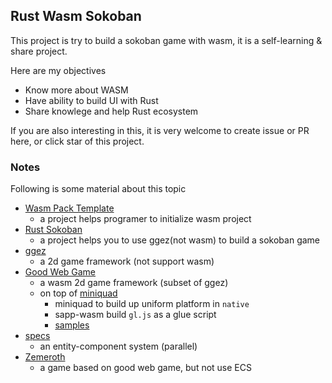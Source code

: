 Rust Wasm Sokoban
---

This project is try to build a sokoban game with wasm, it is a self-learning & share project.

Here are my objectives
  - Know more about WASM
  - Have ability to build UI with Rust
  - Share knowlege and help Rust ecosystem

If you are also interesting in this, it is very welcome to create issue or PR here, or click star of this project.


### Notes

Following is some material about this topic
- [Wasm Pack Template](https://github.com/rustwasm/wasm-pack-template)
  - a project helps programer to initialize wasm project
- [Rust Sokoban](https://github.com/iolivia/rust-sokoban)
  - a project helps you to use ggez(not wasm) to build a sokoban game
- [ggez](https://github.com/ggez/ggez)
  - a 2d game framework (not support wasm)
- [Good Web Game](https://github.com/not-fl3/good-web-game)
  - a wasm 2d game framework (subset of ggez)
  - on top of [miniquad](https://github.com/not-fl3/miniquad)
    - miniquad to build up uniform platform in `native`
    - sapp-wasm build `gl.js` as a glue script
    - [samples](https://not-fl3.github.io/miniquad-samples/)
- [specs](https://github.com/amethyst/specs)
  - an entity-component system (parallel)
- [Zemeroth](https://github.com/ozkriff/zemeroth)
  - a game based on good web game, but not use ECS
